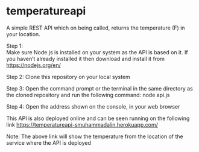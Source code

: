 # temperatureapi
A simple REST API which on being called, returns the temperature (F) in your location.


Step 1:  
Make sure Node.js is installed on your system as the API is based on it. If you haven’t already installed it then download and install it from https://nodejs.org/en/  
 
Step 2:
Clone this repository on your local system

Step 3:
Open the command prompt or the terminal in the same directory as the cloned repository and run the following command: node api.js

Step 4:
Open the address shown on the console, in your web browser


This API is also deployed online and can be seen running on the following link 
https://temperatureapi-smuhammadalin.herokuapp.com/

Note: The above link will show the temperature from the location of the service where the API is deployed
